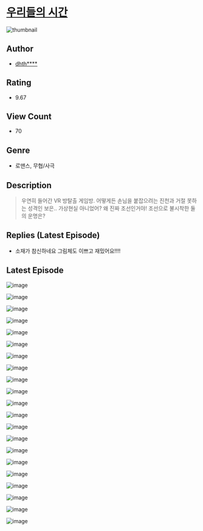 # [우리들의 시간](https://comic.naver.com/challenge/list?titleId=810467)
![thumbnail](https://image-comic.pstatic.net/user_contents_data/challenge_comic/2023/05/23/upload_3977861967329322594_480x623.jpeg)

## Author
- [dhth****](https://comic.naver.com/artistTitle?id=366917)

## Rating
- 9.67

## View Count
- 70

## Genre
- 로맨스, 무협/사극

## Description
> 우연히 들어간 VR 방탈출 게임방. 어떻게든 손님을 붙잡으려는 진천과 거절 못하는 성격인 보은.. 가상현실 아니었어? 왜 진짜 조선인거야! 조선으로 불시착한 둘의 운명은?

## Replies (Latest Episode)
- 소재가 참신하네요 그림체도 이쁘고 재밌어요!!!!

## Latest Episode
![image](https://image-comic.pstatic.net/user_contents_data/challenge_comic/2023/05/23/366917/upload_7293634998205572706.jpeg)

![image](https://image-comic.pstatic.net/user_contents_data/challenge_comic/2023/05/23/366917/upload_4049074951723246900.jpeg)

![image](https://image-comic.pstatic.net/user_contents_data/challenge_comic/2023/05/23/366917/upload_3834926366939427941.jpeg)

![image](https://image-comic.pstatic.net/user_contents_data/challenge_comic/2023/05/23/366917/upload_7305230241656616505.jpeg)

![image](https://image-comic.pstatic.net/user_contents_data/challenge_comic/2023/05/23/366917/upload_3630854800509580087.jpeg)

![image](https://image-comic.pstatic.net/user_contents_data/challenge_comic/2023/05/23/366917/upload_7075774255322981174.jpeg)

![image](https://image-comic.pstatic.net/user_contents_data/challenge_comic/2023/05/23/366917/upload_3487533446890272562.jpeg)

![image](https://image-comic.pstatic.net/user_contents_data/challenge_comic/2023/05/23/366917/upload_3977914743786912051.jpeg)

![image](https://image-comic.pstatic.net/user_contents_data/challenge_comic/2023/05/23/366917/upload_3906654094621041976.jpeg)

![image](https://image-comic.pstatic.net/user_contents_data/challenge_comic/2023/05/23/366917/upload_4122535518353645874.jpeg)

![image](https://image-comic.pstatic.net/user_contents_data/challenge_comic/2023/05/23/366917/upload_7233969798666008117.jpeg)

![image](https://image-comic.pstatic.net/user_contents_data/challenge_comic/2023/05/23/366917/upload_4063151981961045348.jpeg)

![image](https://image-comic.pstatic.net/user_contents_data/challenge_comic/2023/05/23/366917/upload_3473180422940734513.jpeg)

![image](https://image-comic.pstatic.net/user_contents_data/challenge_comic/2023/05/23/366917/upload_3904731249942935856.jpeg)

![image](https://image-comic.pstatic.net/user_contents_data/challenge_comic/2023/05/23/366917/upload_4051378407108469604.jpeg)

![image](https://image-comic.pstatic.net/user_contents_data/challenge_comic/2023/05/23/366917/upload_4049687577231964516.jpeg)

![image](https://image-comic.pstatic.net/user_contents_data/challenge_comic/2023/05/23/366917/upload_3545847175662823014.jpeg)

![image](https://image-comic.pstatic.net/user_contents_data/challenge_comic/2023/05/23/366917/upload_7363441682293154915.jpeg)

![image](https://image-comic.pstatic.net/user_contents_data/challenge_comic/2023/05/23/366917/upload_7090461544428419169.jpeg)

![image](https://image-comic.pstatic.net/user_contents_data/challenge_comic/2023/05/23/366917/upload_4051044182145577523.jpeg)

![image](https://image-comic.pstatic.net/user_contents_data/challenge_comic/2023/05/23/366917/upload_3905573282528703330.jpeg)
